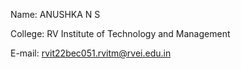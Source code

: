 Name: ANUSHKA N S

College: RV Institute of Technology and Management

E-mail: rvit22bec051.rvitm@rvei.edu.in

